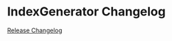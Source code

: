 # IndexGenerator Changelog

[Release Changelog](https://github.com/spryker/index-generator/releases)

